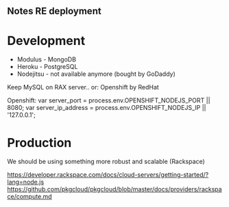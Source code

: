 ## Notes RE deployment

# Development
* Modulus - MongoDB 
* Heroku - PostgreSQL
* Nodejitsu - not available anymore (bought by GoDaddy)

Keep MySQL on RAX server..
or: Openshift by RedHat

Openshift: 
var server_port = process.env.OPENSHIFT_NODEJS_PORT || 8080; 
var server_ip_address = process.env.OPENSHIFT_NODEJS_IP || '127.0.0.1'; 

# Production
We should be using something more robust and scalable (Rackspace)

https://developer.rackspace.com/docs/cloud-servers/getting-started/?lang=node.js
https://github.com/pkgcloud/pkgcloud/blob/master/docs/providers/rackspace/compute.md
